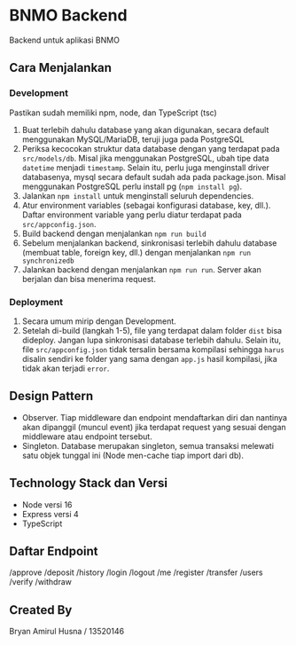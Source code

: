 # BNMO Backend
Backend untuk aplikasi BNMO
## Cara Menjalankan
### Development
Pastikan sudah memiliki npm, node, dan TypeScript (tsc)
1. Buat terlebih dahulu database yang akan digunakan, secara default menggunakan MySQL/MariaDB, teruji juga pada PostgreSQL
2. Periksa kecocokan struktur data database dengan yang terdapat pada `src/models/db`. Misal jika menggunakan PostgreSQL, ubah tipe data `datetime` menjadi `timestamp`. Selain itu, perlu juga menginstall driver databasenya, mysql secara default sudah ada pada package.json. Misal menggunakan PostgreSQL perlu install pg (`npm install pg`).
3. Jalankan `npm install` untuk menginstall seluruh dependencies.
4. Atur environment variables (sebagai konfigurasi database, key, dll.). Daftar environment variable yang perlu diatur terdapat pada `src/appconfig.json`.
5. Build backend dengan menjalankan `npm run build`
6. Sebelum menjalankan backend, sinkronisasi terlebih dahulu database (membuat table, foreign key, dll.) dengan menjalankan `npm run synchronizedb`
7. Jalankan backend dengan menjalankan `npm run run`. Server akan berjalan dan bisa menerima request.

### Deployment
1. Secara umum mirip dengan Development.
2. Setelah di-build (langkah 1-5), file yang terdapat dalam folder `dist` bisa dideploy. Jangan lupa sinkronisasi database terlebih dahulu. Selain itu, file `src/appconfig.json` tidak tersalin bersama kompilasi sehingga `harus` disalin sendiri ke folder yang sama dengan `app.js` hasil kompilasi, jika tidak akan terjadi `error`.

## Design Pattern
- Observer. Tiap middleware dan endpoint mendaftarkan diri dan nantinya akan dipanggil (muncul event) jika terdapat request yang sesuai dengan middleware atau endpoint tersebut.
- Singleton. Database merupakan singleton, semua transaksi melewati satu objek tunggal ini (Node men-cache tiap import dari db).

## Technology Stack dan Versi
- Node versi 16
- Express versi 4
- TypeScript

## Daftar Endpoint
/approve
/deposit
/history
/login
/logout
/me
/register
/transfer
/users
/verify
/withdraw

## Created By
Bryan Amirul Husna / 13520146
